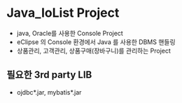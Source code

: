 # Java_IoList Project
- java, Oracle를 사용한 Console Project
- eClipse 의 Console 환경에서 Java 를 사용한 DBMS 핸들링 
- 상품관리, 고객관리, 상품구매(장바구니)를 관리하는 Project

## 필요한 3rd party LIB
- ojdbc*.jar, mybatis*.jar